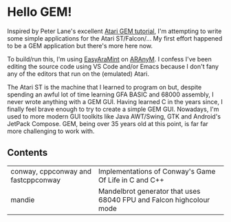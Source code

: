 # Hello GEM!
Inspired by Peter Lane's excellent [Atari GEM tutorial](https://peterlane.netlify.app/gemguide/),
I'm attempting to write some simple applications for the Atari ST/Falcon/... My first effort happened
to be a GEM application but there's more here now.

To build/run this, I'm using [EasyAraMint](https://sites.google.com/site/beebox68k/news/2021-10-28-easyaramint-1-0)
on [ARAnyM](https://github.com/aranym/aranym). I confess I've been editing the source code using VS Code and/or Emacs
because I don't fany any of the editors that run on the (emulated) Atari.

The Atari ST is the machine that I learned to program on but, despite spending an awful lot of time learning
GFA BASIC and 68000 assembly, I never wrote anything with a GEM GUI. Having learned C in the years since,
I finally feel brave enough to try to create a simple GEM GUI. Nowadays, I'm used to more modern GUI toolkits like
Java AWT/Swing, GTK and Android's JetPack Compose. GEM, being over 35 years old at this point, is far far more
challenging to work with.

## Contents

|                                     |                                                                     |
|-------------------------------------|---------------------------------------------------------------------|
| conway, cppconway and fastcppconway | Implementations of Conway's Game Of Life in C and C++               |
| mandie                              | Mandelbrot generator that uses 68040 FPU and Falcon highcolour mode |

